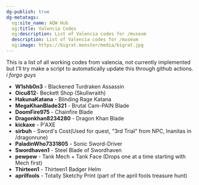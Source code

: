 ```yaml
---
dg-publish: true
dg-metatags:
  og:site_name: AQW Hub
  og:title: Valencia Codes
  og:description: List of Valencia codes for /museum
  description: List of Valencia codes for /museum
  og:image: https://bigrat.monster/media/bigrat.jpg
---
```

This is a list of all working codes from valencia, not currently implemented but I'll try make a script to automatically update this through github actions. *i forgo guys*

- **W1shb0n3** - Blackened Turdraken Assassin
- **Oicu812**- Beckett Shop (Skullwraith)
- **HakunaKatana** - Blinding Rage Katana
- **MegaKhanBlade321** - Brutal Cam-PAIN Blade
- **DoomFire975** - Chainfire Blade
- **Dragonkhan8234280** - Dragon Khan Blade
- **kickaxe** - P'AXE
- **sirbuh** - Sword's Cost(Used for quest, "3rd Trial" from NPC, Inanitas in /dragonrune)
- **PaladinWho7331805** - Sonic Sword-Driver
- **Swordhaven1** - Steel Blade of Swordhaven
- **pewpew** - Tank Mech + Tank Face (Drops one at a time starting with Mech first)
- **Thirteen1** - Thirteen1 Badger Helm
- **aprilfools** - Totally Sketchy Print (part of the april fools treasure hunt)